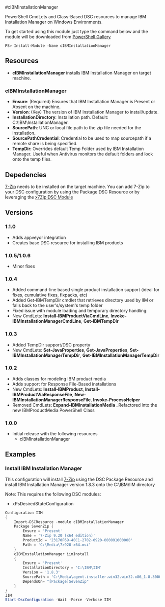 #cIBMInstallationManager

PowerShell CmdLets and Class-Based DSC resources to manage IBM Installation Manager on Windows Environments.

To get started using this module just type the command below and the module will be downloaded from [PowerShell Gallery](https://www.powershellgallery.com/packages/cIBMInstallationManager/)
```shell
PS> Install-Module -Name cIBMInstallationManager
```

## Resources

* **cIBMInstallationManager** installs IBM Installation Manager on target machine.

### cIBMInstallationManager

* **Ensure**: (Required) Ensures that IBM Installation Manager is Present or Absent on the machine.
* **Version**: (Key) The version of IBM Installation Manager to install/update.
* **InstallationDirectory**: Installation path.  Default: C:\IBM\InstallationManager.
* **SourcePath**: UNC or local file path to the zip file needed for the installation.
* **SourcePathCredential**: Credential to be used to map sourcepath if a remote share is being specified.
* **TempDir**: Overrides default Temp Folder used by IBM Installation Manager. Useful when Antivirus monitors the default folders and lock onto the temp files.  

## Depedencies
[7-Zip](http://www.7-zip.org/ "7-Zip") needs to be installed on the target machine.  You can add 7-Zip to your DSC configuration by using the Package
DSC Resource or by leveraging the [x7Zip DSC Module](https://www.powershellgallery.com/packages/x7Zip/ "x7Zip at PowerShell Gallery")

## Versions

### 1.1.0
* Adds appveyor integration
* Creates base DSC resource for installing IBM products

### 1.0.5/1.0.6
* Minor fixes

### 1.0.4

* Added command-line based single product installation support (ideal for fixes, cumulative fixes, fixpacks, etc)
* Added Get-IBMTempDir cmdlet that retrieves directory used by IIM or falls back to the user's/system's temp folder
* Fixed issue with module loading and temporary directory handling
* New CmdLets: **Install-IBMProductViaCmdLine**, **Invoke-IBMInstallationManagerCmdLine**, **Get-IBMTempDir**


### 1.0.3

* Added TempDir support/DSC property
* New CmdLets: **Set-JavaProperties**, **Get-JavaProperties**, **Set-IBMInstallationManagerTempDir**, **Get-IBMInstallationManagerTempDir**

### 1.0.2

* Adds classes for modeling IBM product media
* Adds support for Response File-Based installations
* New CmdLets: **Install-IBMProduct**, **Install-IBMProductViaResponseFile**, **New-IBMInstallationManagerResponseFile**, **Invoke-ProcessHelper** 
* Removed CmdLets: **Expand-IBMInstallationMedia** _Refactored into the new IBMProductMedia PowerShell Class

### 1.0.0

* Initial release with the following resources 
    - cIBMInstallationManager

## Examples

### Install IBM Installation Manager

This configuration will install [7-Zip](http://www.7-zip.org/ "7-Zip") using the DSC Package Resource and install
IBM Installation Manager version 1.8.3 onto the C:\IBM\IIM directory

Note: This requires the following DSC modules:
* xPsDesiredStateConfiguration

```powershell
Configuration IIM
{
    Import-DSCResource -module cIBMInstallationManager
    Package SevenZip {
        Ensure = 'Present'
        Name = '7-Zip 9.20 (x64 edition)'
        ProductId = '23170F69-40C1-2702-0920-000001000000'
        Path = 'C:\Media\7z920-x64.msi'
    }
    cIBMInstallationManager iimInstall
    {
        Ensure = 'Present'
        InstallationDirectory = 'C:\IBM\IIM'
        Version = '1.8.3'
        SourcePath = 'C:\Media\agent.installer.win32.win32.x86_1.8.3000.20150606_0047.zip'
        DependsOn= "[Package]SevenZip"
    }
}
IIM
Start-DscConfiguration -Wait -Force -Verbose IIM
```